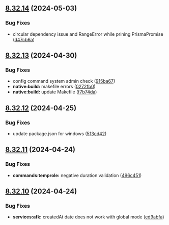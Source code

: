 ## [8.32.14](https://github.com/onesoft-sudo/sudobot/compare/v8.32.13...v8.32.14) (2024-05-03)


### Bug Fixes

* circular dependency issue and RangeError while prining PrismaPromise ([d47cb6a](https://github.com/onesoft-sudo/sudobot/commit/d47cb6aa821e5580fa64cd9840337f31c0991f5b))



## [8.32.13](https://github.com/onesoft-sudo/sudobot/compare/v8.32.12...v8.32.13) (2024-04-30)


### Bug Fixes

* config command system admin check ([915ba67](https://github.com/onesoft-sudo/sudobot/commit/915ba670e2bbfeea1732f3126066f5df0cb09897))
* **native:build:** makefile errors ([0272fb0](https://github.com/onesoft-sudo/sudobot/commit/0272fb066fde2a0c3f69a1bf881e73c87d455b09))
* **native:build:** update Makefile ([f7b74da](https://github.com/onesoft-sudo/sudobot/commit/f7b74da4815d32c994c262bbd419bcb42f4aa1e1))



## [8.32.12](https://github.com/onesoft-sudo/sudobot/compare/v8.32.11...v8.32.12) (2024-04-25)


### Bug Fixes

* update package.json for windows ([513cd42](https://github.com/onesoft-sudo/sudobot/commit/513cd420c2827fb83ec018e3a1f0d40c682fb5a1))



## [8.32.11](https://github.com/onesoft-sudo/sudobot/compare/v8.32.10...v8.32.11) (2024-04-24)


### Bug Fixes

* **commands:temprole:** negative duration validation ([496c451](https://github.com/onesoft-sudo/sudobot/commit/496c4515aba1faf16096290eba90ecfd0dd3792f))



## [8.32.10](https://github.com/onesoft-sudo/sudobot/compare/v8.32.9...v8.32.10) (2024-04-24)


### Bug Fixes

* **services:afk:** createdAt date does not work with global mode ([ed9abfa](https://github.com/onesoft-sudo/sudobot/commit/ed9abfa9cc2024031e62a1f14abdcc8f595d7729))



